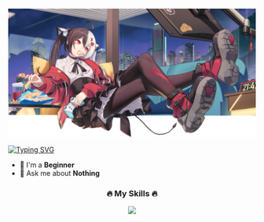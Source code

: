 ![Banner](https://github.com/Haihaay/Haihaay/blob/main/Tak%20berjudul263_20250118080950.png)

<a href="https://git.io/typing-svg"><img src="https://readme-typing-svg.demolab.com?font=Shadows+Into+Light&size=34&letterSpacing=.4rem&duration=3000&pause=1000&center=true&width=435&lines=Hi+hi+cutie+%F0%9F%91%8B;Welcome+here+" alt="Typing SVG" /></a>

- 🌱 I'm a **Beginner**
- 💬 Ask me about **Nothing**

<p align="left">
</p>

<h3 align="center">🔥 My Skills 🔥</h3>

<p align="center">
  <a href="https://skillicons.dev">
    <img src="https://skillicons.dev/icons?i=html,css,js,figma,php,mysql,python" />
  </a>
</p>
